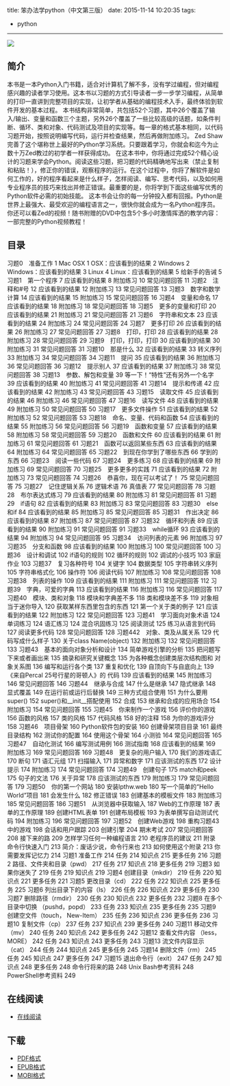 title: 笨办法学python（中文第三版）
date: 2015-11-14 10:20:35
tags:
  - python
---

![](http://img4.douban.com/lpic/s27836847.jpg)

<!--more-->

## 简介 ##

本书是一本Python入门书籍，适合对计算机了解不多，没有学过编程，但对编程感兴趣的读者学习使用。这本书以习题的方式引导读者一步一步学习编程，从简单的打印一直讲到完整项目的实现，让初学者从基础的编程技术入手，最终体验到软件开发的基本过程。
本书结构非常简单，共包括52个习题，其中26个覆盖了输入/输出、变量和函数三个主题，另外26个覆盖了一些比较高级的话题，如条件判断、循环、类和对象、代码测试及项目的实现等。每一章的格式基本相同，以代码习题开始，按照说明编写代码，运行并检查结果，然后再做附加练习。
Zed Shaw完善了这个堪称世上最好的Python学习系统。只要跟着学习，你就会和迄今为止数十万Zed教过的初学者一样获得成功。
在这本书中，你将通过完成52个精心设计的习题来学会Python。阅读这些习题，把习题的代码精确地写出来（禁止复制和粘贴！），修正你的错误，观察程序的运行。在这个过程中，你将了解软件是如何工作的，好的程序看起来是什么样子，怎样阅读、编写、思考代码，以及如何用专业程序员的技巧来找出并修正错误。最重要的是，你将学到下面这些编写优秀的Python软件必需的初始技能。
这本书会让你的每一分钟投入都有回报。Python是世界上最强大、最受欢迎的编程语言之一，很快你就会成为一名Python程序员。
你还可以看Zed的视频！随书附赠的DVD中包含5个多小时激情挥洒的教学内容：一部完整的Python视频教程！

## 目录 ##

习题0　准备工作 1
Mac OSX 1
OSX：应该看到的结果 2
Windows 2
Windows：应该看到的结果 3
Linux 4
Linux：应该看到的结果 5
给新手的告诫 5
习题1　第一个程序 7
应该看到的结果 8
附加练习 10
常见问题回答 11
习题2　注释和#号 12
应该看到的结果 12
附加练习 13
常见问题回答 13
习题3　数字和数学计算 14
应该看到的结果 15
附加练习 15
常见问题回答 16
习题4　变量和命名 17
应该看到的结果 18
附加练习 18
常见问题回答 18
习题5　更多的变量和打印 20
应该看到的结果 21
附加练习 21
常见问题回答 21
习题6　字符串和文本 23
应该看到的结果 24
附加练习 24
常见问题回答 24
习题7　更多打印 26
应该看到的结果 26
附加练习 27
常见问题回答 27
习题8　打印，打印 28
应该看到的结果 28
附加练习 28
常见问题回答 29
习题9　打印，打印，打印 30
应该看到的结果 30
附加练习 31
常见问题回答 31
习题10　那是什么 32
应该看到的结果 33
转义序列 33
附加练习 34
常见问题回答 34
习题11　提问 35
应该看到的结果 36
附加练习 36
常见问题回答 36
习题12　提示别人 37
应该看到的结果 37
附加练习 38
常见问题回答 38
习题13　参数、解包和变量 39
等一下！“特性”还有另外一个名字 39
应该看到的结果 40
附加练习 41
常见问题回答 41
习题14　提示和传递 42
应该看到的结果 42
附加练习 43
常见问题回答 43
习题15　读取文件 45
应该看到的结果 46
附加练习 46
常见问题回答 47
习题16　读写文件 48
应该看到的结果 49
附加练习 50
常见问题回答 50
习题17　更多文件操作 51
应该看到的结果 52
附加练习 52
常见问题回答 53
习题18　命名、变量、代码和函数 54
应该看到的结果 55
附加练习 56
常见问题回答 56
习题19　函数和变量 57
应该看到的结果 58
附加练习 58
常见问题回答 59
习题20　函数和文件 60
应该看到的结果 61
附加练习 61
常见问题回答 61
习题21　函数可以返回某些东西 63
应该看到的结果 64
附加练习 64
常见问题回答 65
习题22　到现在你学到了哪些东西 66
学到的东西 66
习题23　阅读一些代码 67
习题24　更多练习 68
应该看到的结果 69
附加练习 69
常见问题回答 70
习题25　更多更多的实践 71
应该看到的结果 72
附加练习 73
常见问题回答 74
习题26　恭喜你，现在可以考试了！ 75
常见问题回答 75
习题27　记住逻辑关系 76
逻辑术语 76
真值表 77
常见问题回答 78
习题28　布尔表达式练习 79
应该看到的结果 80
附加练习 81
常见问题回答 81
习题29　if语句 82
应该看到的结果 83
附加练习 83
常见问题回答 83
习题30　else和if 84
应该看到的结果 85
附加练习 85
常见问题回答 85
习题31　作出决定 86
应该看到的结果 87
附加练习 87
常见问题回答 87
习题32　循环和列表 89
应该看到的结果 90
附加练习 91
常见问题回答 91
习题33　while循环 93
应该看到的结果 94
附加练习 94
常见问题回答 95
习题34　访问列表的元素 96
附加练习 97
习题35　分支和函数 98
应该看到的结果 100
附加练习 100
常见问题回答 100
习题36　设计和调试 102
if语句的规则 102
循环的规则 102
调试的小技巧 103
家庭作业 103
习题37　复习各种符号 104
关键字 104
数据类型 105
字符串转义序列 105
字符串格式化 106
操作符 106
阅读代码 107
附加练习 108
常见问题回答 108
习题38　列表的操作 109
应该看到的结果 111
附加练习 111
常见问题回答 112
习题39　字典，可爱的字典 113
应该看到的结果 116
附加练习 116
常见问题回答 117
习题40　模块、类和对象 118
模块和字典差不多 118
类和模块差不多 119
对象相当于迷你导入 120
获取某样东西里包含的东西 121
第一个关于类的例子 121
应该看到的结果 122
附加练习 122
常见问题回答 123
习题41　学习面向对象术语 124
单词练习 124
语汇练习 124
混合巩固练习 125
阅读测试 125
练习从语言到代码 127
阅读更多代码 128
常见问题回答 128
习题442　对象、类及从属关系 129
代码写成什么样子 130
关于class Name(object) 132
附加练习 132
常见问题回答 133
习题43　基本的面向对象分析和设计 134
简单游戏引擎的分析 135
把问题写下来或者画出来 135
摘录和研究关键概念 135
为各种概念创建类层次结构图和
对象关系图 136
编写和运行各个类 137
重复和优化 139
自顶向下与自底向上 139
《来自Percal 25号行星的哥顿人》的
代码 139
应该看到的结果 145
附加练习 146
常见问题回答 146
习题44　继承与合成 147
什么是继承 147
隐式继承 148
显式覆盖 149
在运行前或运行后替换 149
三种方式组合使用 151
为什么要用super() 152
super()和__init__搭配使用 152
合成 153
继承和合成的应用场合 154
附加练习 154
常见问题回答 155
习题45　你来制作一个游戏 156
评价你的游戏 156
函数的风格 157
类的风格 157
代码风格 158
好的注释 158
为你的游戏评分 158
习题46　项目骨架 160
Python软件包的安装 160
创建骨架项目目录 161
最终目录结构 162
测试你的配置 164
使用这个骨架 164
小测验 164
常见问题回答 165
习题47　自动化测试 166
编写测试用例 166
测试指南 168
应该看到的结果 169
附加练习 169
常见问题回答 169
习题48　更复杂的用户输入 170
我们的游戏语汇 170
断句 171
语汇元组 171
扫描输入 171
异常和数字 171
应该测试的东西 172
设计提示 174
附加练习 174
常见问题回答 174
习题49　创建句子 175
match和peek 175
句子的文法 176
关于异常 178
应该测试的东西 179
附加练习 179
常见问题回答 179
习题50　你的第一个网站 180
安装lpthw.web 180
写一个简单的“Hello World”项目 181
会发生什么 182
修正错误 183
创建基本的模板文件 183
附加练习 185
常见问题回答 186
习题51　从浏览器中获取输入 187
Web的工作原理 187
表单的工作原理 189
创建HTML表单 191
创建布局模板 193
为表单撰写自动测试代码 194
附加练习 196
常见问题回答 197
习题52　创建Web游戏 198
重构习题43中的游戏 198
会话和用户跟踪 203
创建引擎 204
期末考试 207
常见问题回答 208
接下来的路 209
怎样学习任何一种编程语言 210
老程序员的建议 211
附录 命令行快速入门 213
简介：废话少说，命令行来也 213
如何使用这个附录 213
你需要发挥记忆力 214
习题1 准备工作 214
任务 214
知识点 215
更多任务 216
习题2 路径、文件夹和目录（pwd） 217
任务 217
知识点 218
更多任务 219
习题3 如果你迷失了 219
任务 219
知识点 219
习题4 创建目录（mkdir） 219
任务 220
知识点 221
更多任务 221
习题5 更改目录（cd） 222
任务 222
知识点 225
更多任务 225
习题6 列出目录下的内容（ls） 226
任务 226
知识点 229
更多任务 230
习题7 删除路径（rmdir） 230
任务 230
知识点 232
更多任务 232
习题8 在多个目录中切换
（pushd，popd） 233
任务 233
知识点 235
更多任务 235
习题9 创建空文件（touch，
New-Item） 235
任务 236
知识点 236
更多任务 236
习题10 复制文件（cp） 237
任务 237
知识点 239
更多任务 240
习题11 移动文件（mv） 240
任务 240
知识点 242
更多任务 242
习题12 查看文件内容
（less，MORE） 242
任务 243
知识点 243
更多任务 243
习题13 流文件内容显示（cat） 244
任务 244
知识点 245
更多任务 245
习题14 删除文件（rm） 245
任务 245
知识点 247
更多任务 247
习题15 退出命令行（exit） 247
任务 247
知识点 248
更多任务 248
命令行将来的路 248
Unix Bash参考资料 248
PowerShell参考资料 249

## 在线阅读 ##

+ [在线阅读](https://www.gitbook.com/book/wizardforcel/lpthw/details)

## 下载 ##

+ [PDF格式](https://www.gitbook.com/download/pdf/book/wizardforcel/lpthw)
+ [EPUB格式](https://www.gitbook.com/download/epub/book/wizardforcel/lpthw)
+ [MOBI格式](https://www.gitbook.com/download/mobi/book/wizardforcel/lpthw)
